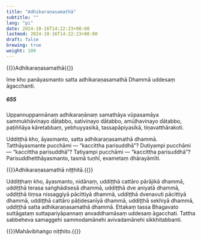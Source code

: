 ```yaml
---
title: "Adhikaraṇasamathā"
subtitle: ""
lang: "pi"
date: 2024-10-16T14:22:23+08:00
lastmod: 2024-10-16T14:22:23+08:00
draft: false
brewing: true
weight: 109
---
```


{{<subtitle>}}Adhikaraṇasamathā{{</subtitle>}}

Ime kho panāyasmanto satta adhikaraṇasamathā Dhammā uddesaṃ āgacchanti.

##### 655

Uppannuppannānaṃ adhikaraṇānaṃ samathāya vūpasamāya sammukhāvinayo dātabbo, sativinayo dātabbo, amūḷhavinayo dātabbo, paṭiññāya kāretabbaṃ, yebhuyyasikā, tassapāpiyasikā, tiṇavatthārakoti.

Uddiṭṭhā kho, āyasmanto, satta adhikaraṇasamathā dhammā. Tatthāyasmante pucchāmi — “kaccittha parisuddhā”? Dutiyampi pucchāmi — “kaccittha parisuddhā”? Tatiyampi pucchāmi — “kaccittha parisuddhā”? Parisuddhetthāyasmanto, tasmā tuṇhī, evametaṃ dhārayāmīti.

{{<eop>}}Adhikaraṇasamathā niṭṭhitā.{{</eop>}}

Uddiṭṭhaṃ kho, āyasmanto, nidānaṃ, uddiṭṭhā cattāro pārājikā dhammā, uddiṭṭhā terasa saṅghādisesā dhammā, uddiṭṭhā dve aniyatā dhammā, uddiṭṭhā tiṃsa nissaggiyā pācittiyā dhammā, uddiṭṭhā dvenavuti pācittiyā dhammā, uddiṭṭhā cattāro pāṭidesanīyā dhammā, uddiṭṭhā sekhiyā dhammā, uddiṭṭhā satta adhikaraṇasamathā dhammā. Ettakaṃ tassa Bhagavato suttāgataṃ suttapariyāpannaṃ anvaddhamāsaṃ uddesaṃ āgacchati. Tattha sabbeheva samaggehi sammodamānehi avivadamānehi sikkhitabbanti.

{{<eop>}}Mahāvibhaṅgo niṭṭhito.{{</eop>}}